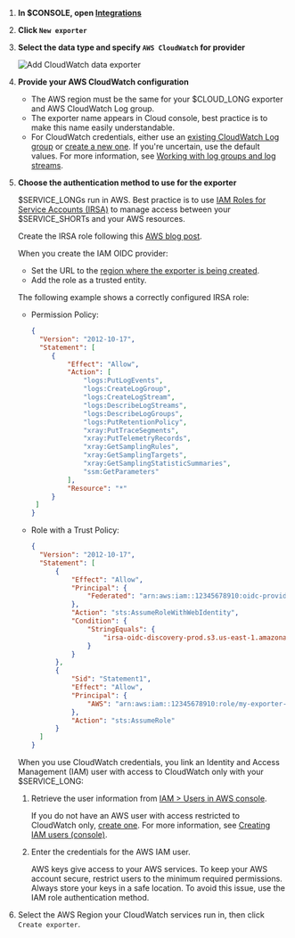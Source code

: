 <Procedure>

1.  **In $CONSOLE, open [Integrations][console-integrations]**
1.  **Click `New exporter`**
1.  **Select the data type and specify `AWS CloudWatch` for provider**

    ![Add CloudWatch data exporter](https://assets.timescale.com/docs/images/tsc-integrations-cloudwatch.png)

1.  **Provide your AWS CloudWatch configuration**

    - The AWS region must be the same for your $CLOUD_LONG exporter and AWS CloudWatch Log group.
    - The exporter name appears in Cloud console, best practice is to make this name easily understandable.
    - For CloudWatch credentials, either use an [existing CloudWatch Log group][console-cloudwatch-configuration]
      or [create a new one][console-cloudwatch-create-group]. If you're uncertain, use
      the default values. For more information, see [Working with log groups and log streams][cloudwatch-log-naming].

1.  **Choose the authentication method to use for the exporter**

    <Tabs label="Authentication methods">

    <Tab title="IAM role">

    <Procedure>

    $SERVICE_LONGs run in AWS. Best practice is to use [IAM Roles for Service Accounts (IRSA)][irsa] to
    manage access between your $SERVICE_SHORTs and your AWS resources.

    Create the IRSA role following this [AWS blog post][cross-account-iam-roles].

    When you create the IAM OIDC provider:
    - Set the URL to the [region where the exporter is being created][reference].
    - Add the role as a trusted entity.

    The following example shows a correctly configured IRSA role:

    - Permission Policy:
    
      ```json
      {
        "Version": "2012-10-17",
        "Statement": [
           {
               "Effect": "Allow",
               "Action": [
                   "logs:PutLogEvents",
                   "logs:CreateLogGroup",
                   "logs:CreateLogStream",
                   "logs:DescribeLogStreams",
                   "logs:DescribeLogGroups",
                   "logs:PutRetentionPolicy",
                   "xray:PutTraceSegments",
                   "xray:PutTelemetryRecords",
                   "xray:GetSamplingRules",
                   "xray:GetSamplingTargets",
                   "xray:GetSamplingStatisticSummaries",
                   "ssm:GetParameters"
               ],
               "Resource": "*"
           }
       ]
      }      
      ```
    - Role with a Trust Policy:
    
      ```json
      {
        "Version": "2012-10-17",
        "Statement": [
            {
                "Effect": "Allow",
                "Principal": {
                    "Federated": "arn:aws:iam::12345678910:oidc-provider/irsa-oidc-discovery-prod.s3.us-east-1.amazonaws.com"
                },
                "Action": "sts:AssumeRoleWithWebIdentity",
                "Condition": {
                    "StringEquals": {
                        "irsa-oidc-discovery-prod.s3.us-east-1.amazonaws.com:aud": "sts.amazonaws.com"
                    }
                }
            },
            {
                "Sid": "Statement1",
                "Effect": "Allow",
                "Principal": {
                    "AWS": "arn:aws:iam::12345678910:role/my-exporter-role"
                },
                "Action": "sts:AssumeRole"
            }
        ]
      }        
      ```      

    </Procedure>

    </Tab>

    <Tab title="CloudWatch credentials">

    <Procedure>

    When you use CloudWatch credentials, you link an Identity and Access Management (IAM)
    user with access to CloudWatch only with your $SERVICE_LONG:

    1. Retrieve the user information from [IAM > Users in AWS console][list-iam-users].

       If you do not have an AWS user with access restricted to CloudWatch only,
       [create one][create-an-iam-user].
       For more information, see [Creating IAM users (console)][aws-access-keys].

    1. Enter the credentials for the AWS IAM user.

       AWS keys give access to your AWS services. To keep your AWS account secure, restrict users to the minimum required permissions. Always store your keys in a safe location. To avoid this issue, use the IAM role authentication method.

    </Procedure>

    </Tab>

    </Tabs> 

1. Select the AWS Region your CloudWatch services run in, then click `Create exporter`.

</Procedure>

[console-integrations]: https://console.cloud.timescale.com/dashboard/integrations
[console-cloudwatch-configuration]: https://console.aws.amazon.com/cloudwatch/home#logsV2:log-groups
[console-cloudwatch-create-group]: https://console.aws.amazon.com/cloudwatch/home#logsV2:log-groups/create-log-group
[cloudwatch-log-naming]: https://docs.aws.amazon.com/AmazonCloudWatch/latest/logs/Working-with-log-groups-and-streams.html
[cross-account-iam-roles]: https://aws.amazon.com/blogs/containers/cross-account-iam-roles-for-kubernetes-service-accounts/
[reference]: #reference
[list-iam-users]: https://console.aws.amazon.com/iam/home#/users
[create-an-iam-user]: https://console.aws.amazon.com/iam/home#/users/create
[aws-access-keys]: https://docs.aws.amazon.com/IAM/latest/UserGuide/id_users_create.html#id_users_create_console
[irsa]: https://aws.amazon.com/blogs/opensource/introducing-fine-grained-iam-roles-service-accounts/